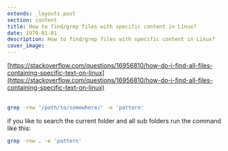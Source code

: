 ```yaml
---
extends: _layouts.post
section: content
title: How to find/grep files with specific content in Linux?
date: 1970-01-01
description: How to find/grep files with specific content in Linux?
cover_image: 
---
```


[https://stackoverflow.com/questions/16956810/how-do-i-find-all-files-containing-specific-text-on-linux](https://stackoverflow.com/questions/16956810/how-do-i-find-all-files-containing-specific-text-on-linux)
<br><br>
```bash
grep -rnw '/path/to/somewhere/' -e 'pattern'
```

if you like to search the current folder and all sub folders run the command like this: 
```bash
grep -rnw . -e 'pattern'
```
